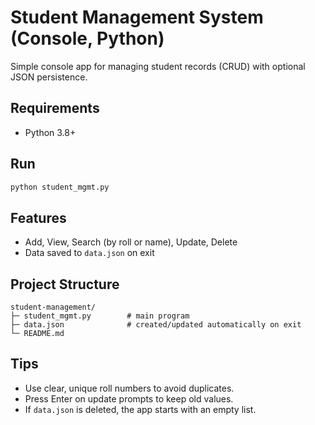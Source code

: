 # Student Management System (Console, Python)

Simple console app for managing student records (CRUD) with optional JSON persistence.

## Requirements
- Python 3.8+

## Run
```bash
python student_mgmt.py
```

## Features
- Add, View, Search (by roll or name), Update, Delete
- Data saved to `data.json` on exit

## Project Structure
```
student-management/
├─ student_mgmt.py        # main program
├─ data.json              # created/updated automatically on exit
└─ README.md
```

## Tips
- Use clear, unique roll numbers to avoid duplicates.
- Press Enter on update prompts to keep old values.
- If `data.json` is deleted, the app starts with an empty list.